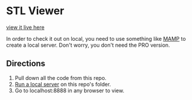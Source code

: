 # STL Viewer
[view it live here](https://kaitlynhova.github.io/WebGL-STL-Viewer/)

In order to check it out on local, you need to use something like [MAMP](https://www.mamp.info/en/) to create a local server. Don't worry, you don't need the PRO version.

## Directions
1. Pull down all the code from this repo.
2. [Run a local server](https://mac.appstorm.net/reviews/internet-reviews/running-a-local-server-with-mamp/) on this repo's folder.
3. Go to localhost:8888 in any browser to view.
